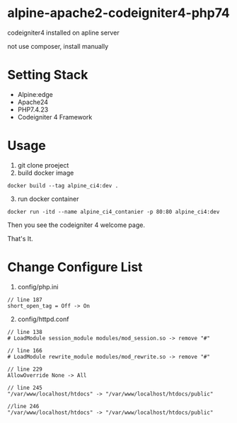 # alpine-apache2-codeigniter4-php74
codeigniter4 installed on apline server

not use composer, install manually

# Setting Stack
- Alpine:edge
- Apache24
- PHP7.4.23
- Codeigniter 4 Framework

# Usage
1. git clone proeject
2. build docker image
```
docker build --tag alpine_ci4:dev .
```

3. run docker container
```
docker run -itd --name alpine_ci4_contanier -p 80:80 alpine_ci4:dev
```

Then you see the codeigniter 4 welcome page.


That's It.


# Change Configure List

1. config/php.ini
```
// line 187
short_open_tag = Off -> On
```

2. config/httpd.conf 

```
// line 138
# LoadModule session_module modules/mod_session.so -> remove "#" 

// line 166
# LoadModule rewrite_module modules/mod_rewrite.so -> remove "#" 

// line 229
AllowOverride None -> All

// line 245
"/var/www/localhost/htdocs" -> "/var/www/localhost/htdocs/public"

//line 246
"/var/www/localhost/htdocs" -> "/var/www/localhost/htdocs/public"

```




